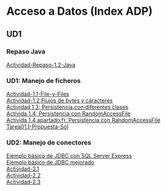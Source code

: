 # Acceso a Datos (Index ADP)
## UD1
### Repaso Java
[Actividad-Repaso-1.2-Java](https://github.com/adp-code-2223/Actividad-Repaso-1.2-Java.git)

### UD1: Manejo de ficheros
[Actividad-1.1-File-y-Files](https://github.com/adp-code-2223/Actividad-1.1-File-y-Files)   
[Actividad-1.2 Flujos de bytes y caracteres](https://github.com/adp-code-2223/Actividad1.2) <br/>
[Actividad 1.3: Persistencia con diferentes clases](https://github.com/adp-code-2223/Actividad1.3) <br/>
[Activida 1.4: Persistencia con RandomAccessFile](https://github.com/adp-code-2223/Actividad1.4) <br/>
[Activida 1.4 apartado f): Persistencia con RandomAccessFile](https://github.com/adp-code-2223/Actividad1.4f-)<br/>
[Tarea01.1-Propuesta-Sol](https://github.com/adp-code-2223/Tarea01.1-NUEVA-Sol.git)


### UD2: Manejo de conectores
[Ejemplo básico de JDBC con SQL Server Express](https://github.com/adp-code-2223/UD2_EjemploBasicoJDBC_SQLServer.git)<br/>
[Ejemplo básico de JDBC mejorado](https://github.com/adp-code-2223/UD2_EjemploBasicoMejoradoJDBC.git)<br/>
[Actividad-2.1](https://github.com/adp-code-2223/Actividad2.1.git)<br/>
[Actividad-2.2](https://github.com/adp-code-2223/Actividad2.2)<br/>
[Actividad-2.3](https://github.com/adp-code-2223/Actividad2.3-DAO.git)<br/>
